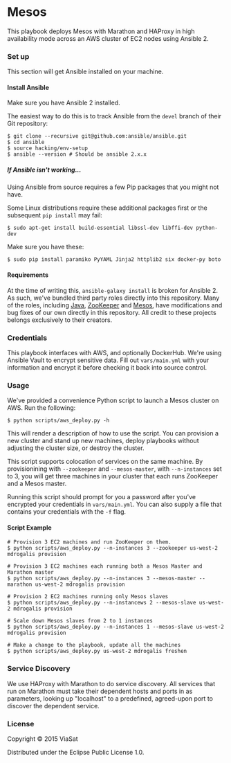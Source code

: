Mesos
=========

This playbook deploys Mesos with Marathon and HAProxy in high availability mode across an AWS cluster of EC2 nodes using Ansible 2.

### Set up

This section will get Ansible installed on your machine.

#### Install Ansible

Make sure you have Ansible 2 installed.

The easiest way to do this is to track Ansible from the `devel` branch of their Git repository:

```text
$ git clone --recursive git@github.com:ansible/ansible.git
$ cd ansible
$ source hacking/env-setup
$ ansible --version # Should be ansible 2.x.x
```

##### If Ansible isn't working...

Using Ansible from source requires a few Pip packages that you might not have.

Some Linux distributions require these additional packages first or the
subsequent `pip install` may fail:

```text
$ sudo apt-get install build-essential libssl-dev libffi-dev python-dev
```

Make sure you have these:

```text
$ sudo pip install paramiko PyYAML Jinja2 httplib2 six docker-py boto
```

#### Requirements

At the time of writing this, `ansible-galaxy install` is broken for Ansible 2. As such, we've bundled third party roles directly into this repository. Many of the roles, including [Java](https://github.com/smola/ansible-java-role), [ZooKeeper](https://github.com/MichaelDrogalis/ansible-zookeeper) and [Mesos](https://github.com/AnsibleShipyard/ansible-mesos), have modifications and bug fixes of our own directly in this repository. All credit to these projects belongs exclusively to their creators.

### Credentials

This playbook interfaces with AWS, and optionally DockerHub. We're using Ansible Vault to encrypt sensitive data. Fill out `vars/main.yml` with your information and encrypt it before checking it back into source control.

### Usage

We've provided a convenience Python script to launch a Mesos cluster on AWS. Run the following:

```text
$ python scripts/aws_deploy.py -h
```

This will render a description of how to use the script. You can provision a new cluster and stand up new machines, deploy playbooks without adjusting the cluster size, or destroy the cluster.

This script supports colocation of services on the same machine. By provisionining with `--zookeeper` and `--mesos-master`, with `--n-instances` set to 3, you will get three machines in your cluster that each runs ZooKeeper and a Mesos master.

Running this script should prompt for you a password after you've encrypted your credentials in `vars/main.yml`. You can also supply a file that contains your credentials with the `-f` flag.

#### Script Example

```text
# Provision 3 EC2 machines and run ZooKeeper on them.
$ python scripts/aws_deploy.py --n-instances 3 --zookeeper us-west-2 mdrogalis provision

# Provision 3 EC2 machines each running both a Mesos Master and Marathon master
$ python scripts/aws_deploy.py --n-instances 3 --mesos-master --marathon us-west-2 mdrogalis provision

# Provision 2 EC2 machines running only Mesos slaves
$ python scripts/aws_deploy.py --n-instancews 2 --mesos-slave us-west-2 mdrogalis provision

# Scale down Mesos slaves from 2 to 1 instances
$ python scripts/aws_deploy.py --n-instances 1 --mesos-slave us-west-2 mdrogalis provision

# Make a change to the playbook, update all the machines
$ python scripts/aws_deploy.py us-west-2 mdrogalis freshen
```

### Service Discovery

We use HAProxy with Marathon to do service discovery. All services that run on Marathon must take their dependent hosts and ports in as parameters, looking up "localhost" to a predefined, agreed-upon port to discover the dependent service.

### License

Copyright © 2015 ViaSat

Distributed under the Eclipse Public License 1.0.
